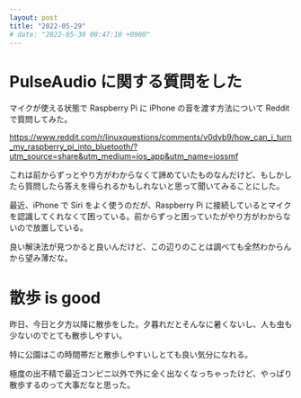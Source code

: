 ```yaml
---
layout: post
title: "2022-05-29"
# date: "2022-05-30 00:47:10 +0900"
---
```


# PulseAudio に関する質問をした
マイクが使える状態で Raspberry Pi に iPhone の音を渡す方法について Reddit で質問してみた。

https://www.reddit.com/r/linuxquestions/comments/v0dvb9/how_can_i_turn_my_raspberry_pi_into_bluetooth/?utm_source=share&utm_medium=ios_app&utm_name=iossmf

これは前からずっとやり方がわからなくて諦めていたものなんだけど、もしかしたら質問したら答えを得られるかもしれないと思って聞いてみることにした。

最近、iPhone で Siri をよく使うのだが、Raspberry Pi に接続しているとマイクを認識してくれなくて困っている。前からずっと困っていたがやり方がわからないので放置している。

良い解決法が見つかると良いんだけど、この辺りのことは調べても全然わからんから望み薄だな。





# 散歩 is good
昨日、今日と夕方以降に散歩をした。夕暮れだとそんなに暑くないし、人も虫も少ないのでとても散歩しやすい。

特に公園はこの時間帯だと散歩しやすいしとても良い気分になれる。

極度の出不精で最近コンビニ以外で外に全く出なくなっちゃったけど、やっぱり散歩するのって大事だなと思った。








